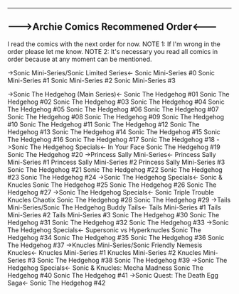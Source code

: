 --------------------------------------
--->Archie Comics Recommened Order<---
--------------------------------------
I read the comics with the next order for now.
NOTE 1: If I'm wrong in the order please let me know.
NOTE 2: It's necessary you read all comics in order because at any moment can be mentioned.


->Sonic Mini-Series/Sonic Limited Series<-
Sonic Mini-Series #0
Sonic Mini-Series #1
Sonic Mini-Series #2
Sonic Mini-Series #3

->Sonic The Hedgehog (Main Series)<-
Sonic The Hedgehog #01
Sonic The Hedgehog #02
Sonic The Hedgehog #03
Sonic The Hedgehog #04
Sonic The Hedgehog #05
Sonic The Hedgehog #06
Sonic The Hedgehog #07
Sonic The Hedgehog #08
Sonic The Hedgehog #09
Sonic The Hedgehog #10
Sonic The Hedgehog #11
Sonic The Hedgehog #12
Sonic The Hedgehog #13
Sonic The Hedgehog #14
Sonic The Hedgehog #15
Sonic The Hedgehog #16
Sonic The Hedgehog #17
Sonic The Hedgehog #18
	->Sonic The Hedgehog Specials<-
	In Your Face
Sonic The Hedgehog #19
Sonic The Hedgehog #20
	->Princess Sally Mini-Series<-
	Princess Sally Mini-Series #1
	Princess Sally Mini-Series #2
	Princess Sally Mini-Series #3
Sonic The Hedgehog #21
Sonic The Hedgehog #22
Sonic The Hedgehog #23
Sonic The Hedgehog #24
	->Sonic The Hedgehog Specials<-
	Sonic & Knucles
Sonic The Hedgehog #25
Sonic The Hedgehog #26
Sonic The Hedgehog #27
	->Sonic The Hedgehog Specials<-
	Sonic Triple Trouble
	Knucles Chaotix
Sonic The Hedgehog #28
Sonic The Hedgehog #29
	->Tails Mini-Series/Sonic The Hedgehog Buddy Tails<-
	Tails Mini-Series #1
	Tails Mini-Series #2
	Tails Mini-Series #3
Sonic The Hedgehog #30
Sonic The Hedgehog #31
Sonic The Hedgehog #32
Sonic The Hedgehog #33
	->Sonic The Hedgehog Specials<-
	Supersonic vs Hyperknucles
Sonic The Hedgehog #34
Sonic The Hedgehog #35
Sonic The Hedgehog #36
Sonic The Hedgehog #37
	->Knucles Mini-Series/Sonic Friendly Nemesis Knucles<-
	Knucles Mini-Series #1
	Knucles Mini-Series #2
	Knucles Mini-Series #3
Sonic The Hedgehog #38
Sonic The Hedgehog #39
	->Sonic The Hedgehog Specials<-
	Sonic & Knucles: Mecha Madness
Sonic The Hedgehog #40
Sonic The Hedgehog #41
	->Sonic Quest: The Death Egg Saga<-
Sonic The Hedgehog #42
